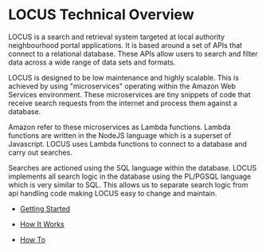 # LOCUS Technical Overview

LOCUS is a search and retrieval system targeted at local authority neighbourhood portal applications. It is based around a set of APIs that connect to a relational database. These APIs allow users to search and filter data across a wide range of data sets and formats.

LOCUS is designed to be low maintenance and highly scalable. This is achieved by using "microservices" operating within the Amazon Web Services environment. These microservices are tiny snippets of code that receive search requests from the internet and process them against a database.

Amazon refer to these microservices as Lambda functions. Lambda functions are written in the NodeJS language which is a superset of Javascript. LOCUS uses Lambda functions to connect to a database and carry out searches.

Searches are actioned using the SQL language within the database. LOCUS implements all search logic in the database using the PL/PGSQL language which is very similar to SQL. This allows us to separate search logic from api handling code making LOCUS easy to change and maintain.

- [Getting Started](docs/getting_started.md)
  
- [How It Works](docs/how_it_works.md)
  
- [How To](docs/how_to.md)

